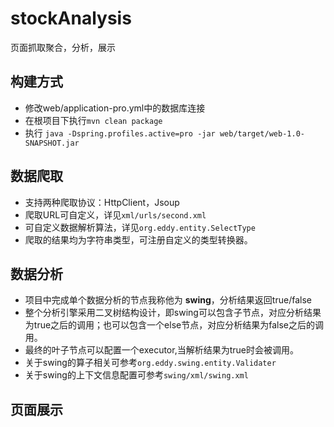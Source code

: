 # stockAnalysis
页面抓取聚合，分析，展示

## 构建方式
* 修改web/application-pro.yml中的数据库连接
* 在根项目下执行```mvn clean package```
* 执行 ```java -Dspring.profiles.active=pro -jar web/target/web-1.0-SNAPSHOT.jar```

## 数据爬取
* 支持两种爬取协议：HttpClient，Jsoup
* 爬取URL可自定义，详见```xml/urls/second.xml```
* 可自定义数据解析算法，详见```org.eddy.entity.SelectType```
* 爬取的结果均为字符串类型，可注册自定义的类型转换器。

## 数据分析
* 项目中完成单个数据分析的节点我称他为 **swing**，分析结果返回true/false
* 整个分析引擎采用二叉树结构设计，即swing可以包含子节点，对应分析结果为true之后的调用；也可以包含一个else节点，对应分析结果为false之后的调用。
* 最终的叶子节点可以配置一个executor,当解析结果为true时会被调用。
* 关于swing的算子相关可参考```org.eddy.swing.entity.Validater```
* 关于swing的上下文信息配置可参考```swing/xml/swing.xml```

## 页面展示

